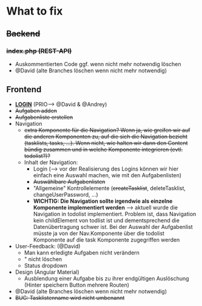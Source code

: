 # What to fix



## ~~Backend~~

### ~~index.php (REST-API)~~

- Auskommentierten Code ggf. wenn nicht mehr notwendig löschen
- @David (alte Branches löschen wenn nicht mehr notwendig)





## Frontend 

- <u>**LOGIN**</u> (PRIO--> @David & @Andrey)
- ~~Aufgaben adden~~
- ~~Aufgabenliste erstellen~~
- Navigation
  - ~~extra Komponente für die Navigation? Wenn ja, wie greifen wir auf die anderen Komponenten zu, auf die sich die Navigation bezieht (tasklists, tasks, ...). Wenn nicht, wie halten wir dann den Content bündig zusammen und in welche Komponente integrieren (evtl. todolist?)?~~
  - Inhalt der Navigation:
    - Login (--> vor der Realisierung des Logins können wir hier einfach eine Auswahl machen, wie mit den Aufgabenlisten)
    - ~~Auswählbare Aufgabenlisten~~
    - "Allgemeine" Kontrollelemente (~~createTasklist~~, deleteTasklist, changeUserPassword, ...)
    - **WICHTIG: Die Navigation sollte irgendwie als einzelne Komponente implementiert werden** --> aktuell wurde die Navigation in todolist implementiert. Problem ist, dass Navigation kein childElement von todlist ist und dementsprechend die Datenübertragung schwer ist. Bei der Auswahl der Aufgabenlist müsste ja von der Nav.Komponente über die todolist Komponente auf die task Komponente zugegriffen werden 
- User-Feedback: (@David)
  - Man kann erledigte Aufgaben nicht verändern 
  - " nicht löschen
  - Status dropdown 
- Design (Angular Material)
  - Ausblendung einer Aufgabe bis zu ihrer endgültigen Auslöschung (Hinter speichern Button mehrere Routen)
- @David (alte Branches löschen wenn nicht mehr notwendig)
- ~~BUG: Tasklistenname wird nicht umbenannt~~